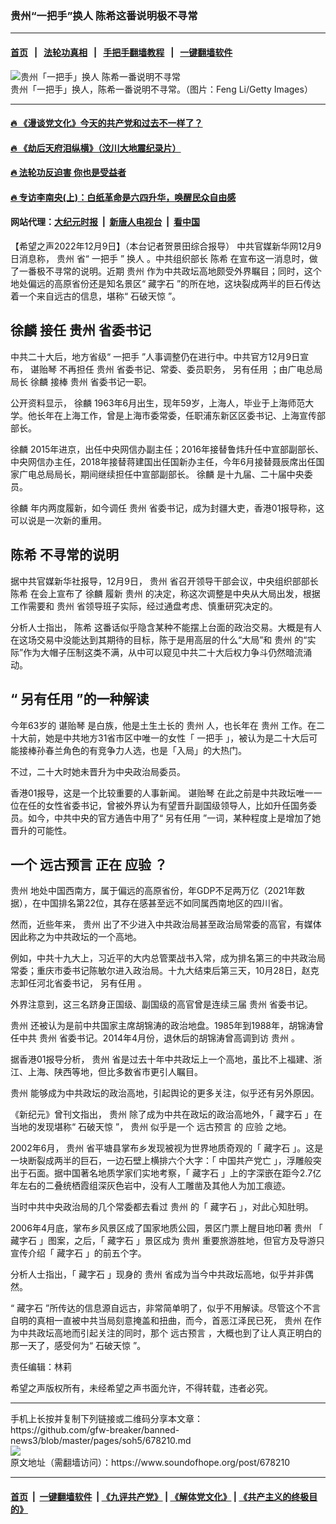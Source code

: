 ### 贵州“一把手”换人 陈希这番说明极不寻常
------------------------

#### [首页](https://github.com/gfw-breaker/banned-news3/blob/master/README.md) &nbsp;&nbsp;|&nbsp;&nbsp; [法轮功真相](https://github.com/begood0513/basic/blob/master/README.md)  &nbsp;&nbsp;|&nbsp;&nbsp; [手把手翻墙教程](https://github.com/gfw-breaker/guides/wiki)  &nbsp;&nbsp;|&nbsp;&nbsp; [一键翻墙软件](https://github.com/gfw-breaker/nogfw/blob/master/README.md)  



<div><img alt="贵州「一把手」换人 陈希一番说明不寻常" src="https://img.soundofhope.org/2022-12/1670616330115.jpg"/>
<br/><figcaption class="caption">
 贵州「一把手」换人，陈希一番说明不寻常。（图片：Feng Li/Getty Images）
</figcaption></div><hr/>

#### [ 🔥  《漫谈党文化》今天的共产党和过去不一样了？](http://45.76.136.214:10000/videos/res1/news/../../res/mtdwh/index.html?202212102140)

#### [ 🔥  《劫后天府泪纵横》（汶川大地震纪录片）](http://45.76.136.214:10000/videos/res1/news/../../res/disaster/index.html?202212102140)

#### [ 🔥  法轮功反迫害 你也是受益者](http://45.76.136.214:10000/videos/res1/news/../../res2/mhsf/index.html?202212102140)

#### [ 🔥  专访李南央(上)：白纸革命是六四升华，唤醒民众自由感](http://45.76.136.214:10000/videos/res1/news/../../res3/rebel/index.html?202212102140)

#### 网站代理：[大纪元时报](http://45.76.136.214:85/gb/?202212102140) &nbsp;|&nbsp; [新唐人电视台](http://45.76.136.214:8808/gb/?202212102140) &nbsp;|&nbsp; [看中国](http://45.76.136.214:8300/?202212102140)

<div><div class="Content__Wrapper sc-1bvya0-0 elmmKw article_body" itemprop="articleBody">
 <div id="post_place_1">
 </div>
 <p class="meta-top">
  <span class="meta">
   【希望之声2022年12月9日】（本台记者贺景田综合报导）
  </span>
  中共官媒新华网12月9日消息称，
  <ok href="/term/5086">
   贵州
  </ok>
  省“
  <ok href="/term/468359">
   一把手
  </ok>
  ”
  <ok href="/term/576413">
   换人
  </ok>
  。中共组织部长
  <ok href="/term/49537">
   陈希
  </ok>
  在宣布这一消息时，做了一番极不寻常的说明。近期
  <ok href="/term/5086">
   贵州
  </ok>
  作为中共政坛高地颇受外界瞩目；同时，这个地处偏远的高原省份还是知名景区“
  <ok href="/term/123483">
   藏字石
  </ok>
  ”的所在地，这块裂成两半的巨石传达着一个来自远古的信息，堪称“
  <ok href="/term/816480">
   石破天惊
  </ok>
  ”。
 </p>
 <h2>
  <strong>
   <ok href="/term/13193">
    徐麟
   </ok>
   接任
   <ok href="/term/5086">
    贵州
   </ok>
   省委书记
  </strong>
 </h2>
 <p>
  中共二十大后，地方省级“
  <ok href="/term/468359">
   一把手
  </ok>
  ”人事调整仍在进行中。中共官方12月9日宣布，
  <ok href="/term/423559">
   谌贻琴
  </ok>
  不再担任
  <ok href="/term/5086">
   贵州
  </ok>
  省委书记、常委、委员职务，
  <ok href="/term/816486">
   另有任用
  </ok>
  ；由广电总局局长
  <ok href="/term/13193">
   徐麟
  </ok>
  接棒
  <ok href="/term/5086">
   贵州
  </ok>
  省委书记一职。
 </p>
 <p>
  公开资料显示，
  <ok href="/term/13193">
   徐麟
  </ok>
  1963年6月出生，现年59岁，上海人，毕业于上海师范大学。他长年在上海工作，曾是上海市委常委，任职浦东新区区委书记、上海宣传部部长。
 </p>
 <p>
  <ok href="/term/13193">
   徐麟
  </ok>
  2015年进京，出任中央网信办副主任；2016年接替鲁炜升任中宣部副部长、中央网信办主任，2018年接替蒋建国出任国新办主任，今年6月接替聂辰席出任国家广电总局局长，期间继续担任中宣部副部长。
  <ok href="/term/13193">
   徐麟
  </ok>
  是十九届、二十届中央委员。
 </p>
 <p>
  <ok href="/term/13193">
   徐麟
  </ok>
  年内两度履新，如今调任
  <ok href="/term/5086">
   贵州
  </ok>
  省委书记，成为封疆大吏，香港01报导称，这可以说是一次新的重用。
 </p>
 <h2>
  <strong>
   <ok href="/term/49537">
    陈希
   </ok>
   不寻常的说明
  </strong>
 </h2>
 <p>
  据中共官媒新华社报导，12月9日，
  <ok href="/term/5086">
   贵州
  </ok>
  省召开领导干部会议，中央组织部部长
  <ok href="/term/49537">
   陈希
  </ok>
  在会上宣布了
  <ok href="/term/13193">
   徐麟
  </ok>
  履新
  <ok href="/term/5086">
   贵州
  </ok>
  的决定，称这次调整是中央从大局出发，根据工作需要和
  <ok href="/term/5086">
   贵州
  </ok>
  省领导班子实际，经过通盘考虑、慎重研究决定的。
 </p>
 <p>
  分析人士指出，
  <ok href="/term/49537">
   陈希
  </ok>
  这番话似乎隐含某种不能摆上台面的政治交易。大概是有人在这场交易中没能达到其期待的目标，陈于是用高层的什么“大局”和
  <ok href="/term/5086">
   贵州
  </ok>
  的“实际”作为大帽子压制这类不满，从中可以窥见中共二十大后权力争斗仍然暗流涌动。
 </p>
 <h2>
  <strong>
   “
   <ok href="/term/816486">
    另有任用
   </ok>
   ”的一种解读
  </strong>
 </h2>
 <p>
  今年63岁的
  <ok href="/term/423559">
   谌贻琴
  </ok>
  是白族，他是土生土长的
  <ok href="/term/5086">
   贵州
  </ok>
  人，也长年在
  <ok href="/term/5086">
   贵州
  </ok>
  工作。在二十大前，她是中共地方31省市区中唯一的女性「
  <ok href="/term/468359">
   一把手
  </ok>
  」，被认为是二十大后可能接棒孙春兰角色的有竞争力人选，也是「入局」的大热门。
 </p>
 <p>
  不过，二十大时她未晋升为中央政治局委员。
 </p>
 <p>
  香港01报导，这是一个比较重要的人事新闻。
  <ok href="/term/423559">
   谌贻琴
  </ok>
  在此之前是中共政坛唯一一位在任的女性省委书记，曾被外界认为有望晋升副国级领导人，比如升任国务委员。如今，中共中央的官方通告中用了“
  <ok href="/term/816486">
   另有任用
  </ok>
  ”一词，某种程度上是增加了她晋升的可能性。
 </p>
 <h2>
  <strong>
   一个
   <ok href="/term/816483">
    远古预言
   </ok>
   正在
   <ok href="/term/136689">
    应验
   </ok>
   ？
  </strong>
 </h2>
 <p>
  <ok href="/term/5086">
   贵州
  </ok>
  地处中国西南方，属于偏远的高原省份，年GDP不足两万亿（2021年数据），在中国排名第22位，其存在感甚至远不如同属西南地区的四川省。
 </p>
 <p>
  然而，近些年来，
  <ok href="/term/5086">
   贵州
  </ok>
  出了不少进入中共政治局甚至政治局常委的高官，有媒体因此称之为中共政坛的一个高地。
 </p>
 <p>
  例如，中共十九大上，习近平的大内总管栗战书入常，成为排名第三的中共政治局常委；重庆市委书记陈敏尔进入政治局。十九大结束后第三天，10月28日，赵克志卸任河北省委书记，
  <ok href="/term/816486">
   另有任用
  </ok>
  。
 </p>
 <p>
  外界注意到，这三名跻身正国级、副国级的高官曾是连续三届
  <ok href="/term/5086">
   贵州
  </ok>
  省委书记。
 </p>
 <p>
  <ok href="/term/5086">
   贵州
  </ok>
  还被认为是前中共国家主席胡锦涛的政治地盘。1985年到1988年，胡锦涛曾任中共
  <ok href="/term/5086">
   贵州
  </ok>
  省委书记。2014年4月份，退休后的胡锦涛曾高调到访
  <ok href="/term/5086">
   贵州
  </ok>
  。
 </p>
 <p>
  据香港01报导分析，
  <ok href="/term/5086">
   贵州
  </ok>
  省是过去十年中共政坛上一个高地，虽比不上福建、浙江、上海、陕西等地，但比多数省市更引人瞩目。
 </p>
 <p>
  <ok href="/term/5086">
   贵州
  </ok>
  能够成为中共政坛的政治高地，引起舆论的更多关注，似乎还有另外原因。
 </p>
 <p>
  《新纪元》曾刊文指出，
  <ok href="/term/5086">
   贵州
  </ok>
  除了成为中共在政坛的政治高地外，「
  <ok href="/term/123483">
   藏字石
  </ok>
  」在当地的发现堪称“
  <ok href="/term/816480">
   石破天惊
  </ok>
  ”，
  <ok href="/term/5086">
   贵州
  </ok>
  似乎是一个
  <ok href="/term/816483">
   远古预言
  </ok>
  的
  <ok href="/term/136689">
   应验
  </ok>
  之地。
 </p>
 <p>
  2002年6月，
  <ok href="/term/5086">
   贵州
  </ok>
  省平塘县掌布乡发现被视为世界地质奇观的「
  <ok href="/term/123483">
   藏字石
  </ok>
  」。这是一块断裂成两半的巨石，一边石壁上横排六个大字：「
  <ok href="/term/19027">
   中国共产党亡
  </ok>
  」，浮雕般突出于石面。据中国著名地质学家们实地考察，「
  <ok href="/term/123483">
   藏字石
  </ok>
  」上的字深嵌在距今2.7亿年左右的二叠统栖霞组深灰色岩中，没有人工雕凿及其他人为加工痕迹。
 </p>
 <p>
  当时中共中央政治局的几个常委都去看过
  <ok href="/term/5086">
   贵州
  </ok>
  的「
  <ok href="/term/123483">
   藏字石
  </ok>
  」，对此心知肚明。
 </p>
 <p>
  2006年4月底，掌布乡风景区成了国家地质公园，景区门票上醒目地印著
  <ok href="/term/5086">
   贵州
  </ok>
  「
  <ok href="/term/123483">
   藏字石
  </ok>
  」图案，之后，「
  <ok href="/term/123483">
   藏字石
  </ok>
  」景区成为
  <ok href="/term/5086">
   贵州
  </ok>
  重要旅游胜地，但官方及导游只宣传介绍「
  <ok href="/term/123483">
   藏字石
  </ok>
  」的前五个字。
 </p>
 <p>
  分析人士指出，「
  <ok href="/term/123483">
   藏字石
  </ok>
  」现身的
  <ok href="/term/5086">
   贵州
  </ok>
  省成为当今中共政坛高地，似乎并非偶然。
 </p>
 <p>
  “
  <ok href="/term/123483">
   藏字石
  </ok>
  ”所传达的信息源自远古，非常简单明了，似乎不用解读。尽管这个不言自明的真相一直被中共当局刻意掩盖和扭曲，而今，首恶江泽民已死，
  <ok href="/term/5086">
   贵州
  </ok>
  在作为中共政坛高地而引起关注的同时，那个
  <ok href="/term/816483">
   远古预言
  </ok>
  ，大概也到了让人真正明白的那一天了，感受何为“
  <ok href="/term/816480">
   石破天惊
  </ok>
  ”。
 </p>
 <p class="meta-btm">
  责任编辑：林莉
 </p>
 <p class="meta-btm">
  希望之声版权所有，未经希望之声书面允许，不得转载，违者必究。
 </p>
</div>
</div>
<hr/>
手机上长按并复制下列链接或二维码分享本文章：<br/>
https://github.com/gfw-breaker/banned-news3/blob/master/pages/soh5/678210.md <br/>
<a href='https://github.com/gfw-breaker/banned-news3/blob/master/pages/soh5/678210.md'><img src='https://github.com/gfw-breaker/banned-news3/blob/master/pages/soh5/678210.md.png'/></a> <br/>
原文地址（需翻墙访问）：https://www.soundofhope.org/post/678210


------------------------
#### [首页](https://github.com/gfw-breaker/banned-news3/blob/master/README.md) &nbsp;|&nbsp; [一键翻墙软件](https://github.com/gfw-breaker/nogfw/blob/master/README.md) &nbsp;| [《九评共产党》](https://github.com/gfw-breaker/9ping.md/blob/master/README.md#九评之一评共产党是什么) | [《解体党文化》](https://github.com/gfw-breaker/jtdwh.md/blob/master/README.md) | [《共产主义的终极目的》](https://github.com/gfw-breaker/gczydzjmd.md/blob/master/README.md)


<img src='http://gfw-breaker.win/banned-news3/pages/soh5/678210.md' width='0px' height='0px'/>